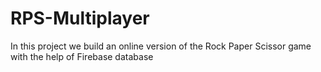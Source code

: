 # RPS-Multiplayer
In this project we build an online version of the Rock Paper Scissor game with the help of Firebase database

